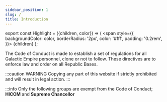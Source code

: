 ```yaml
---
sidebar_position: 1
slug: /
title: Introduction
---
```

export const Highlight = ({children, color}) => (
  <span
    style={{
      backgroundColor: color,
      borderRadius: '2px',
      color: '#fff',
      padding: '0.2rem',
    }}>
    {children}
  </span>
);

The Code of Conduct is made to establish a set of regulations for all Galactic Empire personnel, clone or not to follow. These directives are to enforce law and order on all Republic Bases.

:::caution WARNING
Copying any part of this website if strictly prohibited and will result in legal action.
:::

:::info
Only the following groups are exempt from the Code of Conduct; <Highlight color="#686868">**HICOM**</Highlight> and <Highlight color="#070707">**Supreme Chancellor**</Highlight>